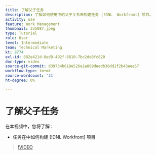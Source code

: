 ```yaml
---
title: 了解父子任务
description: 了解如何使用中的父子关系来构建任务 [!DNL  Workfront] 项目。
activity: use
feature: Work Management
thumbnail: 335087.jpeg
type: Tutorial
role: User
level: Intermediate
team: Technical Marketing
kt: 8774
exl-id: 882e421d-8ed9-492f-8810-7bc2de8fc820
doc-type: video
source-git-commit: d39754b619e526e1a869deedb38dd2f2b43aee57
workflow-type: tm+mt
source-wordcount: '31'
ht-degree: 0%

---
```


# 了解父子任务

在本视频中，您将了解：

* 任务在中如何构建 [!DNL Workfront] 项目

>[!VIDEO](https://video.tv.adobe.com/v/335087/?quality=12)
